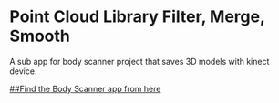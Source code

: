 # Point Cloud Library Filter, Merge, Smooth
A sub app for body scanner project that saves 3D models with kinect device.

[##Find the Body Scanner app from here](https://github.com/aerarslan/BodyScanner-Kinect)
